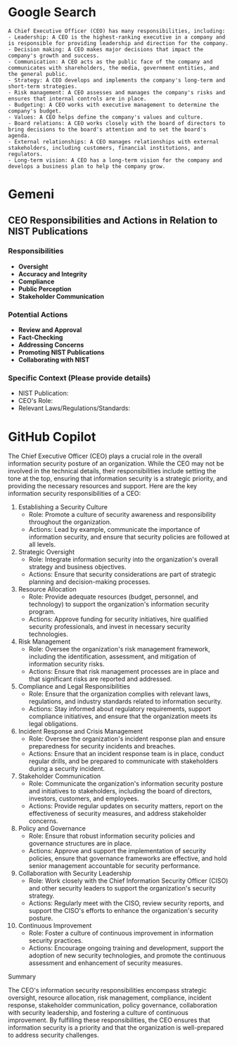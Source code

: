 # Google Search
```
A Chief Executive Officer (CEO) has many responsibilities, including: 
- Leadership: A CEO is the highest-ranking executive in a company and is responsible for providing leadership and direction for the company. 
- Decision making: A CEO makes major decisions that impact the company's growth and success. 
- Communication: A CEO acts as the public face of the company and communicates with shareholders, the media, government entities, and the general public. 
- Strategy: A CEO develops and implements the company's long-term and short-term strategies. 
- Risk management: A CEO assesses and manages the company's risks and ensures that internal controls are in place. 
- Budgeting: A CEO works with executive management to determine the company's budget. 
- Values: A CEO helps define the company's values and culture. 
- Board relations: A CEO works closely with the board of directors to bring decisions to the board's attention and to set the board's agenda. 
- External relationships: A CEO manages relationships with external stakeholders, including customers, financial institutions, and regulators. 
- Long-term vision: A CEO has a long-term vision for the company and develops a business plan to help the company grow. 
```
# Gemeni
## CEO Responsibilities and Actions in Relation to NIST Publications

### Responsibilities
* **Oversight**
* **Accuracy and Integrity**
* **Compliance**
* **Public Perception**
* **Stakeholder Communication**

### Potential Actions
* **Review and Approval**
* **Fact-Checking**
* **Addressing Concerns**
* **Promoting NIST Publications**
* **Collaborating with NIST**

### Specific Context (Please provide details)
* NIST Publication:
* CEO's Role:
* Relevant Laws/Regulations/Standards:
# GitHub Copilot

The Chief Executive Officer (CEO) plays a crucial role in the overall information security posture of an organization. While the CEO may not be involved in the technical details, their responsibilities include setting the tone at the top, ensuring that information security is a strategic priority, and providing the necessary resources and support. Here are the key information security responsibilities of a CEO:
1. Establishing a Security Culture
    -	Role: Promote a culture of security awareness and responsibility throughout the organization.
    -	Actions: Lead by example, communicate the importance of information security, and ensure that security policies are followed at all levels.
2. Strategic Oversight
    -	Role: Integrate information security into the organization's overall strategy and business objectives.
    -	Actions: Ensure that security considerations are part of strategic planning and decision-making processes.
3. Resource Allocation
    -	Role: Provide adequate resources (budget, personnel, and technology) to support the organization's information security program.
    -	Actions: Approve funding for security initiatives, hire qualified security professionals, and invest in necessary security technologies.
4. Risk Management
    -	Role: Oversee the organization's risk management framework, including the identification, assessment, and mitigation of information security risks.
    -	Actions: Ensure that risk management processes are in place and that significant risks are reported and addressed.
5. Compliance and Legal Responsibilities
    -	Role: Ensure that the organization complies with relevant laws, regulations, and industry standards related to information security.
    -	Actions: Stay informed about regulatory requirements, support compliance initiatives, and ensure that the organization meets its legal obligations.
6. Incident Response and Crisis Management
    -	Role: Oversee the organization's incident response plan and ensure preparedness for security incidents and breaches.
    -	Actions: Ensure that an incident response team is in place, conduct regular drills, and be prepared to communicate with stakeholders during a security incident.
7. Stakeholder Communication
    -	Role: Communicate the organization's information security posture and initiatives to stakeholders, including the board of directors, investors, customers, and employees.
    -	Actions: Provide regular updates on security matters, report on the effectiveness of security measures, and address stakeholder concerns.
8. Policy and Governance
    -	Role: Ensure that robust information security policies and governance structures are in place.
    -	Actions: Approve and support the implementation of security policies, ensure that governance frameworks are effective, and hold senior management accountable for security performance.
9. Collaboration with Security Leadership
    -	Role: Work closely with the Chief Information Security Officer (CISO) and other security leaders to support the organization's security strategy.
    -	Actions: Regularly meet with the CISO, review security reports, and support the CISO's efforts to enhance the organization's security posture.
10. Continuous Improvement
    -	Role: Foster a culture of continuous improvement in information security practices.
    -	Actions: Encourage ongoing training and development, support the adoption of new security technologies, and promote the continuous assessment and enhancement of security measures.

Summary

The CEO's information security responsibilities encompass strategic oversight, resource allocation, risk management, compliance, incident response, stakeholder communication, policy governance, collaboration with security leadership, and fostering a culture of continuous improvement. By fulfilling these responsibilities, the CEO ensures that information security is a priority and that the organization is well-prepared to address security challenges.
